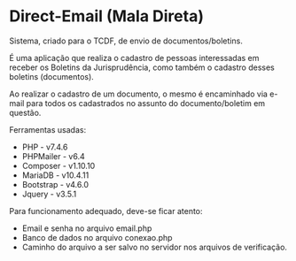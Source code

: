 # Direct-Email (Mala Direta)

Sistema, criado para o TCDF, de envio de documentos/boletins.

É uma aplicação que realiza o cadastro de pessoas interessadas em receber os Boletins da Jurisprudência, como também o cadastro desses boletins (documentos).

Ao realizar o cadastro de um documento, o mesmo é encaminhado via e-mail para todos os cadastrados no assunto do documento/boletim em questão.

Ferramentas usadas:
- PHP - v7.4.6
- PHPMailer - v6.4
- Composer - v1.10.10
- MariaDB - v10.4.11
- Bootstrap - v4.6.0
- Jquery - v3.5.1

Para funcionamento adequado, deve-se ficar atento:
- Email e senha no arquivo email.php
- Banco de dados no arquivo conexao.php
- Caminho do arquivo a ser salvo no servidor nos arquivos de verificação.
